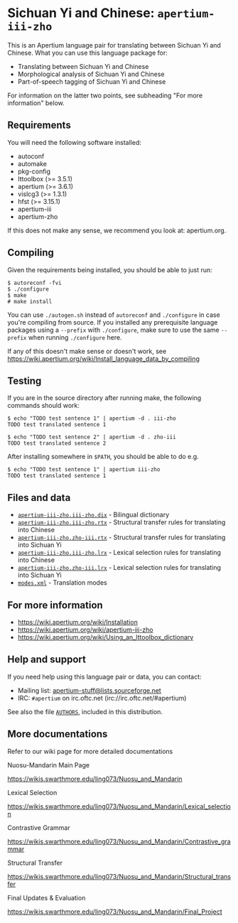 Sichuan Yi and Chinese: `apertium-iii-zho`
===============================================================================

This is an Apertium language pair for translating between Sichuan Yi and
Chinese. What you can use this language package for:

* Translating between Sichuan Yi and Chinese
* Morphological analysis of Sichuan Yi and Chinese
* Part-of-speech tagging of Sichuan Yi and Chinese

For information on the latter two points, see subheading "For more
information" below.

Requirements
-------------------------------------------------------------------------------

You will need the following software installed:

* autoconf
* automake
* pkg-config
* lttoolbox (>= 3.5.1)
* apertium (>= 3.6.1)
* vislcg3 (>= 1.3.1)
* hfst (>= 3.15.1)
* apertium-iii
* apertium-zho

If this does not make any sense, we recommend you look at: apertium.org.

Compiling
-------------------------------------------------------------------------------

Given the requirements being installed, you should be able to just run:

```console
$ autoreconf -fvi
$ ./configure
$ make
# make install
```

You can use `./autogen.sh` instead of `autoreconf` and `./configure` in case you're compiling
from source. If you installed any prerequisite language packages using a
`--prefix` with `./configure`, make sure to use the same `--prefix` when running
`./configure` here.

If any of this doesn't make sense or doesn't work, see https://wiki.apertium.org/wiki/Install_language_data_by_compiling

Testing
-------------------------------------------------------------------------------

If you are in the source directory after running make, the following
commands should work:

```console
$ echo "TODO test sentence 1" | apertium -d . iii-zho
TODO test translated sentence 1

$ echo "TODO test sentence 2" | apertium -d . zho-iii
TODO test translated sentence 2
```

After installing somewhere in `$PATH`, you should be able to do e.g.

```console
$ echo "TODO test sentence 1" | apertium iii-zho
TODO test translated sentence 1
```

Files and data
-------------------------------------------------------------------------------

* [`apertium-iii-zho.iii-zho.dix`](apertium-iii-zho.iii-zho.dix) - Bilingual dictionary
* [`apertium-iii-zho.iii-zho.rtx`](apertium-iii-zho.iii-zho.rtx) - Structural transfer rules for translating into Chinese
* [`apertium-iii-zho.zho-iii.rtx`](apertium-iii-zho.zho-iii.rtx) - Structural transfer rules for translating into Sichuan Yi
* [`apertium-iii-zho.iii-zho.lrx`](apertium-iii-zho.iii-zho.lrx) - Lexical selection rules for translating into Chinese
* [`apertium-iii-zho.zho-iii.lrx`](apertium-iii-zho.zho-iii.lrx) - Lexical selection rules for translating into Sichuan Yi
* [`modes.xml`](modes.xml) - Translation modes

For more information
-------------------------------------------------------------------------------

* https://wiki.apertium.org/wiki/Installation
* https://wiki.apertium.org/wiki/apertium-iii-zho
* https://wiki.apertium.org/wiki/Using_an_lttoolbox_dictionary

Help and support
-------------------------------------------------------------------------------

If you need help using this language pair or data, you can contact:

* Mailing list: apertium-stuff@lists.sourceforge.net
* IRC: `#apertium` on irc.oftc.net (irc://irc.oftc.net/#apertium)

See also the file [`AUTHORS`](AUTHORS), included in this distribution.

More documentations
-------------------------------------------------------------------------------
Refer to our wiki page for more detailed documentations

Nuosu-Mandarin Main Page

https://wikis.swarthmore.edu/ling073/Nuosu_and_Mandarin

Lexical Selection

https://wikis.swarthmore.edu/ling073/Nuosu_and_Mandarin/Lexical_selection

Contrastive Grammar

https://wikis.swarthmore.edu/ling073/Nuosu_and_Mandarin/Contrastive_grammar

Structural Transfer

https://wikis.swarthmore.edu/ling073/Nuosu_and_Mandarin/Structural_transfer

Final Updates & Evaluation

https://wikis.swarthmore.edu/ling073/Nuosu_and_Mandarin/Final_Project
